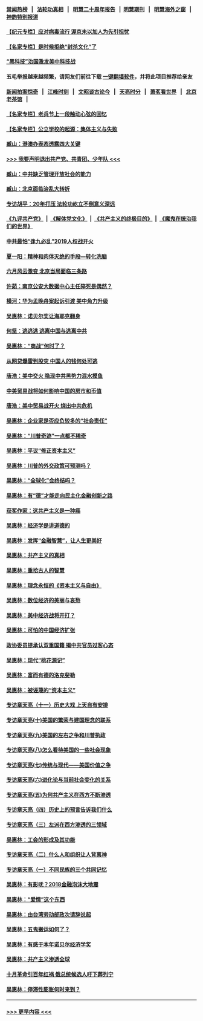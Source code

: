 #### [禁闻热榜](热点新闻.md?=0)  &nbsp;&nbsp;|&nbsp;&nbsp; [法轮功真相](https://github.com/gfw-breaker/truth/blob/master/README.md?=0) &nbsp;&nbsp;|&nbsp;&nbsp; [明慧二十周年报告](https://github.com/gfw-breaker/mh-reports/blob/master/README.md?=0) &nbsp;&nbsp;|&nbsp;&nbsp;[明慧期刊](https://github.com/gfw-breaker/mh-qikan) &nbsp;&nbsp;|&nbsp;&nbsp; [明慧海外之窗](https://github.com/gfw-breaker/mh-news/blob/master/README.md?=0) &nbsp;&nbsp;|&nbsp;&nbsp; [神韵特别报道](https://github.com/gfw-breaker/mh-news/blob/master/shenyun.md?=0)
#### [【纪元专栏】应对病毒流行 渥京未以加人为先引担忧](../pages/nsc423/n11875714.md?t=02261902) 
#### [【名家专栏】是时候拒绝“封杀文化”了](../pages/nsc423/n11814093.md?t=02261902) 
#### [“黑科技”治国激发美中科技战](../pages/nsc423/n11638056.md?t=02261902) 
#### 五毛举报越来越频繁，请网友们前往下载 [一键翻墙软件](https://github.com/gfw-breaker/ssr-accounts)，并将此项目推荐给亲友
#### [新闻拍案惊奇](https://github.com/gfw-breaker/banned-news/blob/master/pages/link4.md) &nbsp;&nbsp;|&nbsp;&nbsp; [江峰时刻](https://github.com/gfw-breaker/banned-news/blob/master/pages/link4.md) &nbsp;&nbsp;|&nbsp;&nbsp; [文昭谈古论今](https://github.com/gfw-breaker/banned-news/blob/master/pages/link4.md) &nbsp;&nbsp;|&nbsp;&nbsp; [天亮时分](https://github.com/gfw-breaker/banned-news/blob/master/pages/link4.md) &nbsp;&nbsp;|&nbsp;&nbsp; [萧茗看世界](https://github.com/gfw-breaker/banned-news/blob/master/pages/link4.md) &nbsp;&nbsp;|&nbsp;&nbsp; [北京老茶馆](https://github.com/gfw-breaker/banned-news/blob/master/pages/link4.md) &nbsp;&nbsp;|&nbsp;&nbsp; 
#### [【名家专栏】老兵节上一段触动心弦的回忆](../pages/nsc423/n11646016.md?t=02261902) 
#### [【名家专栏】公立学校的起源：集体主义与失败](../pages/nsc423/n11601833.md?t=02261902) 
#### [臧山：港澳办表态透露四大关键](../pages/nsc423/n11421628.md?t=02261902) 
#### [>>> 我要声明退出共产党、共青团、少年队 <<<](https://github.com/begood0513/goodnews/blob/master/quit/letter.md) 
#### [臧山：中共缺乏管理开放社会的能力](../pages/nsc423/n11407457.md?t=02261902) 
#### [臧山：北京面临治乱大转折](../pages/nsc423/n11406895.md?t=02261902) 
#### [专访胡平：20年打压 法轮功屹立不倒意义深远](../pages/nsc423/n11398800.md?t=02261902) 
#### [《九评共产党》](https://github.com/begood0513/9ping.md/blob/master/README.md) &nbsp;|&nbsp; [《解体党文化》](../../../../jtdwh.md/blob/master/README.md)  &nbsp;|&nbsp; [《共产主义的终极目的》](../../../../gczydzjmd.md/blob/master/README.md) &nbsp;|&nbsp; [《魔鬼在统治我们的世界》](../../../../mgztzwmdsj.md/blob/master/README.md) 
#### [中共最怕“逢九必乱”2019人权战开火](../pages/nsc423/n11385248.md?t=02261902) 
#### [夏一阳：精神和肉体灭绝的手段—转化洗脑](../pages/nsc423/n11368250.md?t=02261902) 
#### [六月风云激变 北京当局面临三条路](../pages/nsc423/n11313668.md?t=02261902) 
#### [许茹：南京公安大数据中心主任猝死是偶然？](../pages/nsc423/n11064744.md?t=02261902) 
#### [横河：华为孟晚舟案起诉引渡 美中角力升级](../pages/nsc423/n11027230.md?t=02261902) 
#### [吴惠林：诺贝尔奖让海耶克翻身](../pages/nsc423/n10890049.md?t=02261902) 
#### [何坚：逃逃逃 逃离中国与逃离中共](../pages/nsc423/n10592891.md?t=02261902) 
#### [吴惠林：“商战”何时了？](../pages/nsc423/n10573558.md?t=02261902) 
#### [从网贷爆雷到股灾 中国人的钱何处可逃](../pages/nsc423/n10572800.md?t=02261902) 
#### [唐浩：美中交火 隐现中共黑势力混水摸鱼](../pages/nsc423/n10544040.md?t=02261902) 
#### [中美贸易战将如何影响中国的房市和币值](../pages/nsc423/n10543697.md?t=02261902) 
#### [唐浩：美中贸易战开火 烧出中共危机](../pages/nsc423/n10540126.md?t=02261902) 
#### [吴惠林：企业家是否应负较多的“社会责任”](../pages/nsc423/n10535022.md?t=02261902) 
#### [吴惠林：“川普奇迹”一点都不稀奇](../pages/nsc423/n10512808.md?t=02261902) 
#### [吴惠林：平议“修正资本主义”](../pages/nsc423/n10495724.md?t=02261902) 
#### [吴惠林：川普的外交政策可预测吗？](../pages/nsc423/n10462387.md?t=02261902) 
#### [吴惠林：“全球化”会终结吗？](../pages/nsc423/n10452838.md?t=02261902) 
#### [吴惠林：有“德”才能走向民主化金融创新之路](../pages/nsc423/n10432292.md?t=02261902) 
#### [获奖作家：这共产主义是一种癌](../pages/nsc423/n10431541.md?t=02261902) 
#### [吴惠林：经济学是讲道德的](../pages/nsc423/n10398014.md?t=02261902) 
#### [吴惠林：发挥“金融智慧”，让人生更美好](../pages/nsc423/n10375019.md?t=02261902) 
#### [吴惠林：共产主义的真相](../pages/nsc423/n10351394.md?t=02261902) 
#### [吴惠林：重拾古人的智慧](../pages/nsc423/n10337691.md?t=02261902) 
#### [吴惠林：理念永恒的《资本主义与自由》](../pages/nsc423/n10316274.md?t=02261902) 
#### [吴惠林：数位经济的美丽与哀愁](../pages/nsc423/n10292946.md?t=02261902) 
#### [吴惠林：美中经济战将开打？](../pages/nsc423/n10258825.md?t=02261902) 
#### [吴惠林：可怕的中国经济扩张](../pages/nsc423/n10219147.md?t=02261902) 
#### [政协委员提承认双重国籍 揭中共官员过客心态](../pages/nsc423/n10208809.md?t=02261902) 
#### [吴惠林：现代“桃花源记”](../pages/nsc423/n10185234.md?t=02261902) 
#### [吴惠林：富而有德的洛克斐勒](../pages/nsc423/n10142264.md?t=02261902) 
#### [吴惠林：被诬蔑的“资本主义”](../pages/nsc423/n10124816.md?t=02261902) 
#### [专访章天亮（十一）历史大戏 上天自有安排](../pages/nsc423/n10094905.md?t=02261902) 
#### [专访章天亮(十)美国的繁荣与建国理念的联系](../pages/nsc423/n10094899.md?t=02261902) 
#### [专访章天亮(九)美国的左右之争和川普执政](../pages/nsc423/n10094889.md?t=02261902) 
#### [专访章天亮(八)怎么看待美国的一些社会现象](../pages/nsc423/n10094857.md?t=02261902) 
#### [专访章天亮(七)传统与现代——美国价值之争](../pages/nsc423/n10093140.md?t=02261902) 
#### [专访章天亮(六)进化论与当前社会变化的关系](../pages/nsc423/n10092036.md?t=02261902) 
#### [专访章天亮(五)为何共产主义在西方不断渗透](../pages/nsc423/n10083620.md?t=02261902) 
#### [专访章天亮（四）历史上的预言告诉我们什么](../pages/nsc423/n10083606.md?t=02261902) 
#### [专访章天亮（三）左派在西方渗透的三领域](../pages/nsc423/n10081115.md?t=02261902) 
#### [吴惠林：工会的形成及其功能](../pages/nsc423/n10080633.md?t=02261902) 
#### [专访章天亮（二）什么人和组织让人背离神](../pages/nsc423/n10076637.md?t=02261902) 
#### [专访章天亮（一）不同民族的三个共同记忆](../pages/nsc423/n10074188.md?t=02261902) 
#### [吴惠林：有影呒？2018金融泡沫大地震](../pages/nsc423/n10040534.md?t=02261902) 
#### [吴惠林：“爱情”这个东西](../pages/nsc423/n10019423.md?t=02261902) 
#### [吴惠林：由台湾劳动部政次请辞说起](../pages/nsc423/n9979679.md?t=02261902) 
#### [吴惠林：五鬼搬运如何了？](../pages/nsc423/n9925338.md?t=02261902) 
#### [吴惠林：有感于本年诺贝尔经济学奖](../pages/nsc423/n9871883.md?t=02261902) 
#### [吴惠林：共产主义渗透全球](../pages/nsc423/n9812748.md?t=02261902) 
#### [十月革命引百年红祸 俄总统候选人吁下葬列宁](../pages/nsc423/n9810182.md?t=02261902) 
#### [吴惠林：停滞性膨胀何时来到？](../pages/nsc423/n9764136.md?t=02261902) 

----
#### [ >>> 更早内容 <<< ](../indexes/nsc423-earlier.md)
